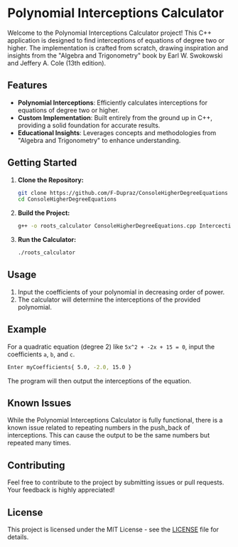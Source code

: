 # Polynomial Interceptions Calculator

Welcome to the Polynomial Interceptions Calculator project! This C++ application is designed to find interceptions of equations of degree two or higher. The implementation is crafted from scratch, drawing inspiration and insights from the "Algebra and Trigonometry" book by Earl W. Swokowski and Jeffery A. Cole (13th edition).

## Features

- **Polynomial Interceptions**: Efficiently calculates interceptions for equations of degree two or higher.
- **Custom Implementation**: Built entirely from the ground up in C++, providing a solid foundation for accurate results.
- **Educational Insights**: Leverages concepts and methodologies from "Algebra and Trigonometry" to enhance understanding.

## Getting Started

1. **Clone the Repository:**
   ```bash
   git clone https://github.com/F-Dupraz/ConsoleHigherDegreeEquations
   cd ConsoleHigherDegreeEquations
   ```

2. **Build the Project:**
   ```bash
   g++ -o roots_calculator ConsoleHigherDegreeEquations.cpp IntercectionsCalculator.cpp -std=c++11
   ```

3. **Run the Calculator:**
   ```bash
   ./roots_calculator
   ```

## Usage

1. Input the coefficients of your polynomial in decreasing order of power.
2. The calculator will determine the interceptions of the provided polynomial.

## Example

For a quadratic equation (degree 2) like `5x^2 + -2x + 15 = 0`, input the coefficients `a`, `b`, and `c`.

```bash
Enter myCoefficients{ 5.0, -2.0, 15.0 }
```

The program will then output the interceptions of the equation.

## Known Issues

While the Polynomial Interceptions Calculator is fully functional, there is a known issue related to repeating numbers in the push_back of interceptions. This can cause the output to be the same numbers but repeated many times.

## Contributing

Feel free to contribute to the project by submitting issues or pull requests. Your feedback is highly appreciated!

## License

This project is licensed under the MIT License - see the [LICENSE](LICENSE) file for details.